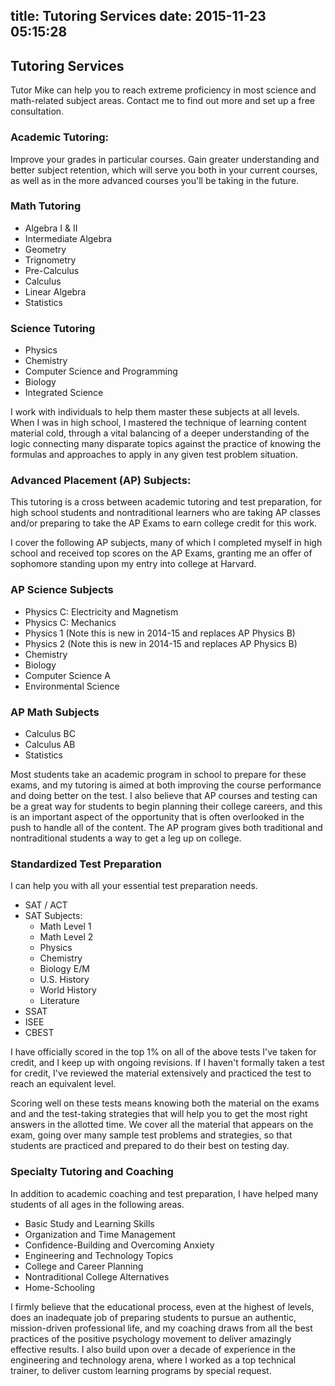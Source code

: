 title: Tutoring Services
date: 2015-11-23 05:15:28
---
## Tutoring Services
Tutor Mike can help you to reach extreme proficiency in most science and math-related subject areas. Contact me to find out more and set up a free consultation.

### **Academic Tutoring**:
Improve your grades in particular courses. Gain greater understanding and better subject retention, which will serve you both in your current courses, as well as in the more advanced courses you'll be taking in the future.

### Math Tutoring
* Algebra I & II 
* Intermediate Algebra
* Geometry
* Trignometry
* Pre-Calculus
* Calculus
* Linear Algebra
* Statistics

### Science Tutoring
* Physics
* Chemistry
* Computer Science and Programming
* Biology
* Integrated Science

I work with individuals to help them master these subjects at all levels. When I was in high school, I mastered the technique of learning content material cold, through a vital balancing of a deeper understanding of the logic connecting many disparate topics against the practice of knowing the formulas and approaches to apply in any given test problem situation. 

### **Advanced Placement (AP) Subjects**:
This tutoring is a cross between academic tutoring and test preparation, for high school students and nontraditional learners who are taking AP classes and/or preparing to take the AP Exams to earn college credit for this work.

I cover the following AP subjects, many of which I completed myself in high school and received top scores on the AP Exams, granting me an offer of sophomore standing upon my entry into college at Harvard.

### AP Science Subjects
* Physics C: Electricity and Magnetism
* Physics C: Mechanics
* Physics 1 (Note this is new in 2014-15 and replaces AP Physics B)
* Physics 2 (Note this is new in 2014-15 and replaces AP Physics B)
* Chemistry
* Biology
* Computer Science A
* Environmental Science

### AP Math Subjects
* Calculus BC
* Calculus AB
* Statistics

Most students take an academic program in school to prepare for these exams, and my tutoring is aimed at both improving the course performance and doing better on the test. I also believe that AP courses and testing can be a great way for students to begin planning their college careers, and this is an important aspect of the opportunity that is often overlooked in the push to handle all of the content. The AP program gives both traditional and nontraditional students a way to get a leg up on college.

### Standardized Test Preparation
I can help you with all your essential test preparation needs.

* SAT / ACT
* SAT Subjects:
  * Math Level 1
  * Math Level 2
  * Physics
  * Chemistry
  * Biology E/M
  * U.S. History
  * World History
  * Literature
* SSAT
* ISEE
* CBEST

I have officially scored in the top 1% on all of the above tests I've taken for credit, and I keep up with ongoing revisions. If I haven't formally taken a test for credit, I've reviewed the material extensively and practiced the test to reach an equivalent level.

Scoring well on these tests means knowing both the material on the exams and and the test-taking strategies that will help you to get the most right answers in the allotted time. We cover all the material that appears on the exam, going over many sample test problems and strategies, so that students are practiced and prepared to do their best on testing day. 

### Specialty Tutoring and Coaching
In addition to academic coaching and test preparation, I have helped many students of all ages in the following areas.

 * Basic Study and Learning Skills
 * Organization and Time Management
 * Confidence-Building and Overcoming Anxiety
 * Engineering and Technology Topics
 * College and Career Planning
 * Nontraditional College Alternatives
 * Home-Schooling

I firmly believe that the educational process, even at the highest of levels, does an inadequate job of preparing students to pursue an authentic, mission-driven professional life, and my coaching draws from all the best practices of the positive psychology movement to deliver amazingly effective results. I also build upon over a decade of experience in the engineering and technology arena, where I worked as a top technical trainer, to deliver custom learning programs by special request.

